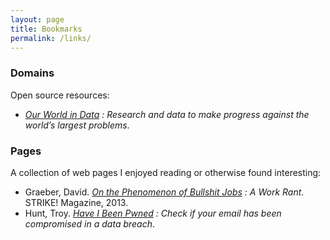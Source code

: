 ```yaml
---
layout: page
title: Bookmarks
permalink: /links/
---
```

### Domains
Open source resources:
- _[Our World in Data](https://ourworldindata.org) : Research and data to make progress against the world’s largest problems_.

### Pages
A collection of web pages I enjoyed reading or otherwise found interesting:
- Graeber, David. _[On the Phenomenon of Bullshit Jobs](http://perma.cc/7SE7-Z5MD) : A Work Rant_. STRIKE! Magazine, 2013.
- Hunt, Troy. _[Have I Been Pwned](https://perma.cc/AYG8-HK6M) : Check if your email has been compromised in a data breach_.